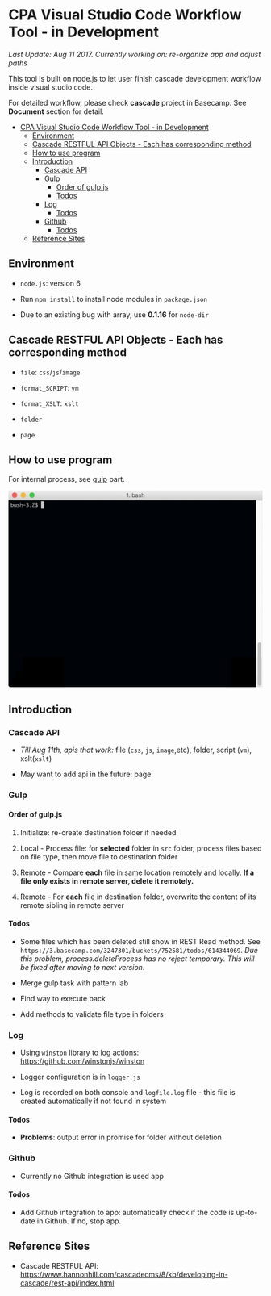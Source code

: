 # CPA Visual Studio Code Workflow Tool - in Development

*Last Update: Aug 11 2017. Currently working on: re-organize app and adjust paths*

This tool is built on node.js to let user finish cascade development workflow inside visual studio code.

For detailed workflow, please check **cascade** project in Basecamp. See **Document** section for detail.


- [CPA Visual Studio Code Workflow Tool - in Development](#cpa-visual-studio-code-workflow-tool---in-development)
    - [Environment](#environment)
    - [Cascade RESTFUL API Objects - Each has corresponding method](#cascade-restful-api-objects---each-has-corresponding-method)
    - [How to use program](#how-to-use-program)
    - [Introduction](#introduction)
        - [Cascade API](#cascade-api)
        - [Gulp](#gulp)
            - [Order of gulp.js](#order-of-gulpjs)
            - [Todos](#todos)
        - [Log](#log)
            - [Todos](#todos)
        - [Github](#github)
            - [Todos](#todos)
    - [Reference Sites](#reference-sites)


## Environment

- `node.js`: version 6

- Run `npm install` to install node modules in `package.json`

- Due to an existing bug with array, use **0.1.16** for `node-dir`

## Cascade RESTFUL API Objects - Each has corresponding method

- `file`: `css`/`js`/`image`

- `format_SCRIPT`: `vm`

- `format_XSLT`: `xslt`

- `folder`

- `page`

## How to use program

For internal process, see <a href="#gulp">gulp</a> part. 

<img src="tty.gif" width="600"/>

## Introduction 

### Cascade API

- *Till Aug 11th, apis that work:* file (`css`, `js`, `image`,etc), folder, script (`vm`), xslt(`xslt`)

- May want to add api in the future: page

### Gulp

#### Order of gulp.js

1. Initialize: re-create destination folder if needed

2. Local - Process file: for **selected** folder in `src` folder, process files based on file type, then move file to destination folder

3. Remote - Compare **each** file in same location remotely and locally. **If a file only exists in remote server, delete it remotely.**

4. Remote - For **each** file in destination folder, overwrite the content of its remote sibling in remote server

#### Todos

- Some files which has been deleted still show in REST Read method. See `https://3.basecamp.com/3247301/buckets/752581/todos/614344069`. *Due this problem, process.deleteProcess has no reject temporary. This will be fixed after moving to next version*.

- Merge gulp task with pattern lab

- Find way to execute back

- Add methods to validate file type in folders

### Log

- Using `winston` library to log actions: https://github.com/winstonjs/winston

- Logger configuration is in `logger.js`

- Log is recorded on both console and `logfile.log` file - this file is created automatically if not found in system

#### Todos

- **Problems**: output error in promise for folder without deletion

### Github

- Currently no Github integration is used app

#### Todos

- Add Github integration to app: automatically check if the code is up-to-date in Github. If no, stop app. 

## Reference Sites

- Cascade RESTFUL API: https://www.hannonhill.com/cascadecms/8/kb/developing-in-cascade/rest-api/index.html

